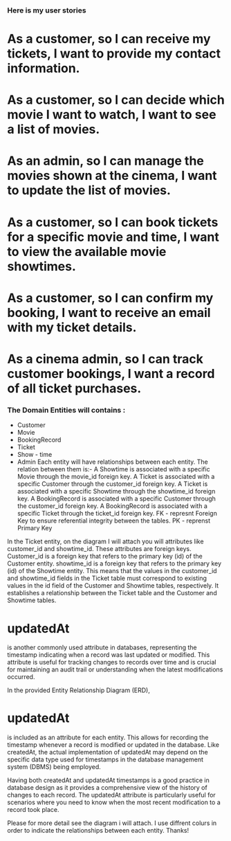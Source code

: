 ### Here is my user stories 

# As a customer, so I can receive my tickets, I want to provide my contact information.
# As a customer, so I can decide which movie I want to watch, I want to see a list of movies.
# As an admin, so I can manage the movies shown at the cinema, I want to update the list of movies.
# As a customer, so I can book tickets for a specific movie and time, I want to view the available movie showtimes.
# As a customer, so I can confirm my booking, I want to receive an email with my ticket details.
# As a cinema admin, so I can track customer bookings, I want a record of all ticket purchases.
### The Domain Entities will contains : 

- Customer 
- Movie
- BookingRecord
- Ticket
- Show - time
- Admin 
 Each entity will have relationships between each entity. 
 The relation between them is:-
A Showtime is associated with a specific Movie through the movie_id foreign key.
A Ticket is associated with a specific Customer through the customer_id foreign key.
A Ticket is associated with a specific Showtime through the showtime_id foreign key.
A BookingRecord is associated with a specific Customer through the customer_id foreign key.
A BookingRecord is associated with a specific Ticket through the ticket_id foreign key.
FK - represnt Foreign Key to ensure referential integrity between the tables.
PK - reprenst Primary Key

In the Ticket entity, on the diagram I will attach you will  attributes like customer_id and showtime_id. These attributes are foreign keys. Customer_id is a foreign key that refers to the primary key (id) of the Customer entity.
showtime_id is a foreign key that refers to the primary key (id) of the Showtime entity. This means that the values in the customer_id and showtime_id fields in the Ticket table must correspond to existing values in the id field of the Customer and Showtime tables, respectively. It establishes a relationship between the Ticket table and the Customer and Showtime tables.

# updatedAt 
is another commonly used attribute in databases, representing the timestamp indicating when a record was last updated or modified. This attribute is useful for tracking changes to records over time and is crucial for maintaining an audit trail or understanding when the latest modifications occurred.

In the provided Entity Relationship Diagram (ERD), 
# updatedAt
 is included as an attribute for each entity. This allows for recording the timestamp whenever a record is modified or updated in the database. Like createdAt, the actual implementation of updatedAt may depend on the specific data type used for timestamps in the database management system (DBMS) being employed.

Having both createdAt and updatedAt timestamps is a good practice in database design as it provides a comprehensive view of the history of changes to each record. The updatedAt attribute is particularly useful for scenarios where you need to know when the most recent modification to a record took place.

Please for more detail see the diagram i will attach. I use diffrent colurs in order to indicate the relationships between each entity. Thanks!
